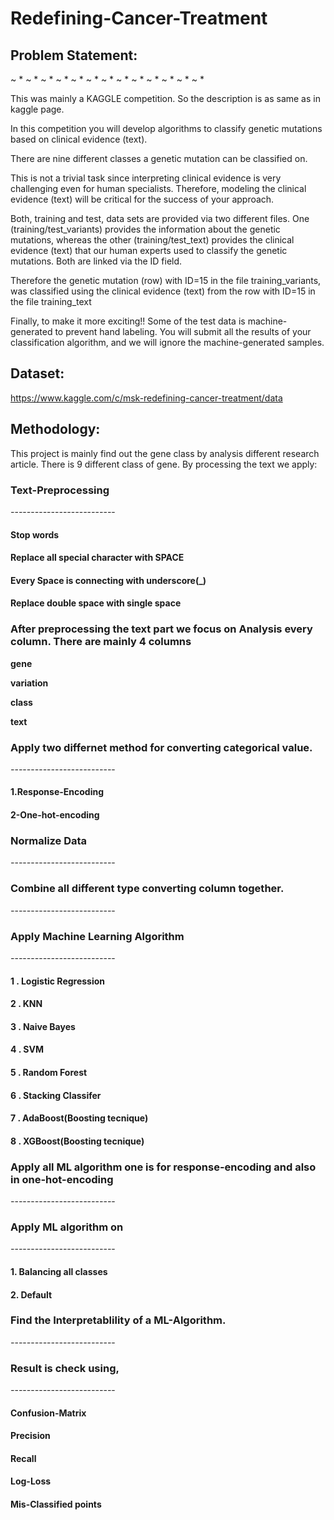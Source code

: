 # Redefining-Cancer-Treatment


## Problem Statement:
~ * ~ * ~ * ~ * ~ * ~ * ~ * ~ * ~ * ~ * ~ * ~ * ~ *

This was mainly a KAGGLE competition. So the description is as same as in kaggle page.

In this competition you will develop algorithms to classify genetic mutations based on clinical evidence (text).

There are nine different classes a genetic mutation can be classified on.

This is not a trivial task since interpreting clinical evidence is very challenging even for human specialists. Therefore, modeling the clinical evidence (text) will be critical for the success of your approach.

Both, training and test, data sets are provided via two different files. One (training/test_variants) provides the information about the genetic mutations, whereas the other (training/test_text) provides the clinical evidence (text) that our human experts used to classify the genetic mutations. Both are linked via the ID field.

Therefore the genetic mutation (row) with ID=15 in the file training_variants, was classified using the clinical evidence (text) from the row with ID=15 in the file training_text

Finally, to make it more exciting!! Some of the test data is machine-generated to prevent hand labeling. You will submit all the results of your classification algorithm, and we will ignore the machine-generated samples. 





## Dataset:

https://www.kaggle.com/c/msk-redefining-cancer-treatment/data




## Methodology:

This project is mainly find out the gene class by analysis different research article. There is 9 different class of gene. By processing the text we apply:



### Text-Preprocessing
_-_-_-_-_-_-_-_-_-_-_-_-_-_-_-_-_-_-_-_-_-_-_-_-_-_-

#### Stop words
    
#### Replace all special character with SPACE

#### Every Space is connecting with underscore(_)

#### Replace double space with single space





    
### After preprocessing the text part we focus on Analysis every column. There are mainly 4 columns 
   **gene**
   
   **variation**
   
   **class**
   
   **text**



### Apply two differnet method for converting categorical value.
_-_-_-_-_-_-_-_-_-_-_-_-_-_-_-_-_-_-_-_-_-_-_-_-_-_-


#### 1.Response-Encoding

#### 2-One-hot-encoding





### Normalize Data
_-_-_-_-_-_-_-_-_-_-_-_-_-_-_-_-_-_-_-_-_-_-_-_-_-_-


### Combine all different type converting column together.
_-_-_-_-_-_-_-_-_-_-_-_-_-_-_-_-_-_-_-_-_-_-_-_-_-_-


### Apply Machine Learning Algorithm
_-_-_-_-_-_-_-_-_-_-_-_-_-_-_-_-_-_-_-_-_-_-_-_-_-_-

#### 1 . Logistic Regression

#### 2 . KNN

#### 3 . Naive Bayes

#### 4 . SVM

#### 5 . Random Forest

#### 6 . Stacking Classifer

#### 7 . AdaBoost(Boosting tecnique)

#### 8 . XGBoost(Boosting tecnique)




### Apply all ML algorithm one is for response-encoding and also in one-hot-encoding
_-_-_-_-_-_-_-_-_-_-_-_-_-_-_-_-_-_-_-_-_-_-_-_-_-_-



### Apply ML algorithm on
_-_-_-_-_-_-_-_-_-_-_-_-_-_-_-_-_-_-_-_-_-_-_-_-_-_-

#### 1. Balancing all classes

#### 2. Default





### Find the Interpretablility of a ML-Algorithm.
_-_-_-_-_-_-_-_-_-_-_-_-_-_-_-_-_-_-_-_-_-_-_-_-_-_-




### Result is check using,
_-_-_-_-_-_-_-_-_-_-_-_-_-_-_-_-_-_-_-_-_-_-_-_-_-_-

#### Confusion-Matrix 

#### Precision

#### Recall

#### Log-Loss

#### Mis-Classified points
